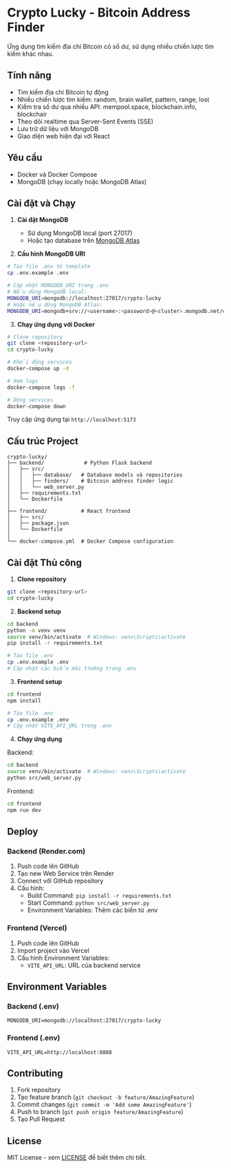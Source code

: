 # Crypto Lucky - Bitcoin Address Finder

Ứng dụng tìm kiếm địa chỉ Bitcoin có số dư, sử dụng nhiều chiến lược tìm kiếm khác nhau.

## Tính năng

- Tìm kiếm địa chỉ Bitcoin tự động
- Nhiều chiến lược tìm kiếm: random, brain wallet, pattern, range, lost
- Kiểm tra số dư qua nhiều API: mempool.space, blockchain.info, blockchair
- Theo dõi realtime qua Server-Sent Events (SSE)
- Lưu trữ dữ liệu với MongoDB
- Giao diện web hiện đại với React

## Yêu cầu

- Docker và Docker Compose
- MongoDB (chạy locally hoặc MongoDB Atlas)

## Cài đặt và Chạy

1. **Cài đặt MongoDB**
   - Sử dụng MongoDB local (port 27017)
   - Hoặc tạo database trên [MongoDB Atlas](https://www.mongodb.com/atlas/database)

2. **Cấu hình MongoDB URI**
```bash
# Tạo file .env từ template
cp .env.example .env

# Cập nhật MONGODB_URI trong .env
# Nếu dùng MongoDB local:
MONGODB_URI=mongodb://localhost:27017/crypto-lucky
# Hoặc nếu dùng MongoDB Atlas:
MONGODB_URI=mongodb+srv://<username>:<password>@<cluster>.mongodb.net/crypto-lucky
```

3. **Chạy ứng dụng với Docker**
```bash
# Clone repository
git clone <repository-url>
cd crypto-lucky

# Khởi động services
docker-compose up -d

# Xem logs
docker-compose logs -f

# Dừng services
docker-compose down
```

Truy cập ứng dụng tại `http://localhost:5173`

## Cấu trúc Project

```
crypto-lucky/
├── backend/             # Python Flask backend
│   ├── src/
│   │   ├── database/   # Database models và repositories
│   │   ├── finders/    # Bitcoin address finder logic
│   │   └── web_server.py
│   ├── requirements.txt
│   └── Dockerfile
│
├── frontend/           # React frontend
│   ├── src/
│   ├── package.json
│   └── Dockerfile
│
└── docker-compose.yml  # Docker Compose configuration
```

## Cài đặt Thủ công

1. **Clone repository**
```bash
git clone <repository-url>
cd crypto-lucky
```

2. **Backend setup**
```bash
cd backend
python -m venv venv
source venv/bin/activate  # Windows: venv\Scripts\activate
pip install -r requirements.txt

# Tạo file .env
cp .env.example .env
# Cập nhật các biến môi trường trong .env
```

3. **Frontend setup**
```bash
cd frontend
npm install

# Tạo file .env
cp .env.example .env
# Cập nhật VITE_API_URL trong .env
```

4. **Chạy ứng dụng**

Backend:
```bash
cd backend
source venv/bin/activate  # Windows: venv\Scripts\activate
python src/web_server.py
```

Frontend:
```bash
cd frontend
npm run dev
```

## Deploy

### Backend (Render.com)
1. Push code lên GitHub
2. Tạo new Web Service trên Render
3. Connect với GitHub repository
4. Cấu hình:
   - Build Command: `pip install -r requirements.txt`
   - Start Command: `python src/web_server.py`
   - Environment Variables: Thêm các biến từ .env

### Frontend (Vercel)
1. Push code lên GitHub
2. Import project vào Vercel
3. Cấu hình Environment Variables:
   - `VITE_API_URL`: URL của backend service

## Environment Variables

### Backend (.env)
```
MONGODB_URI=mongodb://localhost:27017/crypto-lucky
```

### Frontend (.env)
```
VITE_API_URL=http://localhost:8888
```

## Contributing

1. Fork repository
2. Tạo feature branch (`git checkout -b feature/AmazingFeature`)
3. Commit changes (`git commit -m 'Add some AmazingFeature'`)
4. Push to branch (`git push origin feature/AmazingFeature`)
5. Tạo Pull Request

## License

MIT License - xem [LICENSE](LICENSE) để biết thêm chi tiết. 